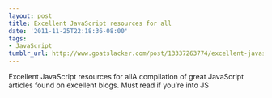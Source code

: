 ```yaml
---
layout: post
title: Excellent JavaScript resources for all
date: '2011-11-25T22:18:36-08:00'
tags:
- JavaScript
tumblr_url: http://www.goatslacker.com/post/13337263774/excellent-javascript-resources-for-all
---
```

Excellent JavaScript resources for allA compilation of great JavaScript articles found on excellent blogs. Must read if you’re into JS
